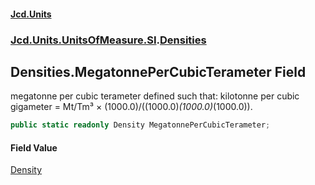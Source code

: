 #### [Jcd.Units](index.md 'index')

### [Jcd.Units.UnitsOfMeasure.SI](Jcd.Units.UnitsOfMeasure.SI.md 'Jcd.Units.UnitsOfMeasure.SI').[Densities](Densities.md 'Jcd.Units.UnitsOfMeasure.SI.Densities')

## Densities.MegatonnePerCubicTerameter Field

megatonne per cubic terameter defined such that: kilotonne per cubic gigameter = Mt/Tm³ ×
(1000.0)/((1000.0)*(1000.0)*(1000.0)).

```csharp
public static readonly Density MegatonnePerCubicTerameter;
```

#### Field Value

[Density](Density.md 'Jcd.Units.UnitTypes.Density')